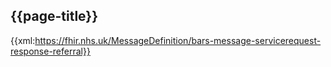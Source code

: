 ## {{page-title}}

{{xml:https://fhir.nhs.uk/MessageDefinition/bars-message-servicerequest-response-referral}}